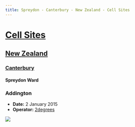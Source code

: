 ```yaml
---
title: Spreydon - Canterbury - New Zealand - Cell Sites
---
```


# [Cell Sites](../../)

## [New Zealand](../)

### [Canterbury](./)

#### Spreydon Ward

### Addington

* **Date:** 2 January 2015
* **Operator:** [2degrees]

![](https://f001.backblazeb2.com/file/CellSites/NZ/CAN/20150102-132650.jpg)

[2degrees]: https://en.wikipedia.org/wiki/2degrees

